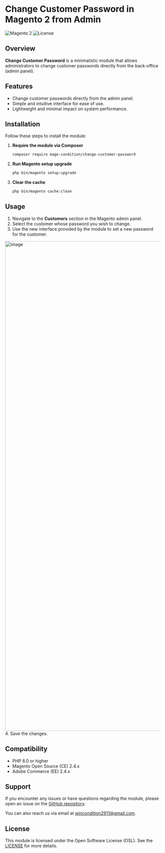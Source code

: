 # Change Customer Password in Magento 2 from Admin

![Magento 2](https://img.shields.io/badge/Magento-2-brightgreen.svg)
![License](https://img.shields.io/badge/license-OSL-blue.svg)

## Overview

**Change Customer Password** is a minimalistic module that allows administrators to change customer passwords directly from the back-office (admin panel).

## Features

- Change customer passwords directly from the admin panel.
- Simple and intuitive interface for ease of use.
- Lightweight and minimal impact on system performance.

## Installation

Follow these steps to install the module:

1. **Require the module via Composer**

    ```bash
    composer require mage-condition/change-customer-password
    ```

2. **Run Magento setup upgrade**

    ```bash
    php bin/magento setup:upgrade
    ```

3. **Clear the cache**

    ```bash
    php bin/magento cache:clean
    ```

## Usage

1. Navigate to the **Customers** section in the Magento admin panel.
2. Select the customer whose password you wish to change.
3. Use the new interface provided by the module to set a new password for the customer.
<img width="1593" alt="image" src="https://github.com/user-attachments/assets/4de4e8c8-afe8-406e-a18c-e1803a87ac1a">
4. Save the changes.

## Compatibility

- PHP 8.0 or higher
- Magento Open Source (CE) 2.4.x
- Adobe Commerce (EE) 2.4.x

## Support

If you encounter any issues or have questions regarding the module, please open an issue on the [GitHub repository](https://github.com/MageCondition/change-customer-password/issues).

You can also reach us via email at [wincondition2911@gmail.com](mailto:wincondition2911@gmail.com).

## License

This module is licensed under the Open Software License (OSL). See the [LICENSE](https://opensource.org/licenses/OSL-3.0) for more details.
